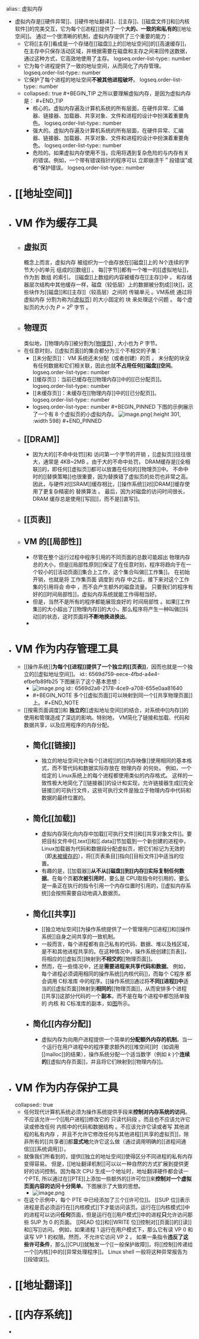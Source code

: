 alias:: 虚拟内存

- 虚拟内存是[[硬件异常]]、[[硬件地址翻译]]、[[主存]]、[[磁盘文件]]和[[内核软件]]的完美交互，它为每个[[进程]]提供了一个**大的、一致的和私有的**[[地址空间]]。
  通过一个很清晰的机制，虚拟内存提供了三个重要的能力：
	- 它将[[主存]]看成是一个存储在[[磁盘]]上的[[地址空间]]的[[高速缓存]]，在主存中只保存活动区域，并根据需要在磁盘和主存之间来回传送数据，通过这种方式，它高效地使用了主存。
	  logseq.order-list-type:: number
	- 它为每个进程提供了一致的地址空间，从而简化了内存管理。
	  logseq.order-list-type:: number
	- 它保护了每个进程的地址空间**不被其他进程破坏**。
	  logseq.order-list-type:: number
	- collapsed:: true
	  #+BEGIN_TIP
	  之所以要理解虚拟内存，是因为虚拟内存是：
	  #+END_TIP
		- 核心的。虚拟内存遍及计算机系统的所有层面，在硬件异常、汇编器、链接器、加载器、共享对象、文件和进程的设计中扮演着重要角色。
		  logseq.order-list-type:: number
		- 强大的。虚拟内存遍及计算机系统的所有层面，在硬件异常、汇编器、链接器、加载器、共享对象、文件和进程的设计中扮演着重要角色。
		  logseq.order-list-type:: number
		- 危险的。如果虚拟内存使用不当，应用将遇到复杂危险的与内存有关的错误。例如，一个带有错误指针的程序可以 立即崩溃千＂段错误”或者“保护错误。
		  logseq.order-list-type:: number
- # [[地址空间]]
- # VM 作为缓存工具
	- ## 虚拟页
	  概念上而言，虚拟内存 被组织为一个由存放在[[磁盘]]上的 N个连续的字节大小的单元 组成的[[数组]] 。 每[[字节]]都有一个唯一的[[虚拟地址]]，作为到 数组 的索引。
	  [[磁盘]]上数组的内容被缓存在[[主存]]中 。 和存储器层次结构中其他缓存一样，磁盘（较低层）上的数据被分割成[[块]]，这些块作为[[磁盘]]和[[主存]]（较高层）之间的 传输单元 。VM系统 通过将 虚拟内存 分割为称为[[虚拟页]](VP) 的大小固定的 块 来处理这个问题 。 每个虚拟页的大小为 $P=2^p$ 字节 。
	- ## 物理页
	  类似地，[[物理内存]]被分割为[[物理页]](PP) , 大小也为 $P$ 字节。
	- 在任意时刻，[[虚拟页面]]的集合都分为三个不相交的子集：
		- [[未分配页]]： VM 系统还未分配（或者创建）的页 。 未分配的块没有任何数据和它们相关联，因此也就**不占用任何[[磁盘]]空间**。
		  logseq.order-list-type:: number
		- [[缓存页]]：当前已缓存在[[物理内存]]中的[[已分配页]]。
		  logseq.order-list-type:: number
		- [[未缓存页]]：未缓存在[[物理内存]]中的[[已分配页]]。
		  logseq.order-list-type:: number
		- logseq.order-list-type:: number
		  #+BEGIN_PINNED
		  下图的示例展示了一个有 8 个虚拟页的小虚拟内存。
		  ![image.png](../assets/image_1701353480678_0.png){:height 301, :width 598}
		  #+END_PINNED
	- ## [[DRAM]]
		- 因为大的[[不命中处罚]]和 访问第一个字节的开销 ，[[虚拟页]]往往很大，通常是 4KB~2MB 。由于大的不命中处罚， DRAM缓存是[[全相联]]的，即任何[[虚拟页]]都可以放置在任何的[[物理页]]中。
		  不命中时的[[替换策略]]也很重要，因为替换错了虚拟页的处罚也非常之高。因此，与硬件对[[SRAM]]缓存相比，[[操作系统]]对[[DRAM]]缓存使用了更复杂精密的 替换算法 。
		  最后，因为对磁盘的访问时间很长， DRAM 缓存总是使用[[写回]]，而不是[[直写]]。
	- ## [[页表]]
	- ## VM 的[[局部性]]
		- 尽管在整个运行过程中程序引用的不同页面的总数可能超出 物理内存 总的大小，但是[[局部性原则]]保证了在任意时刻，程序将趋向于在一个较小的[[活动页面]]集合上工作，这个集合叫做[[工作集]]。
		  在初始开销，也就是将 工作集页面 调度到 内存 中之后，接下来对这个工作集的引用将会 命中 ，而不会产生额外的磁盘流量。
		  只要我们的程序有好的[[时间局部性]]，虚拟内存系统就能工作得相当好。
		- 但是，当然不是所有的程序都能展现良好的 时间局部性 。如果[[工作集]]的大小超出了[[物理内存]]的大小，那么程序将产生一种叫做[[抖动]]的状态，这时页面将**不断地换进换出**。
		-
- # VM 作为内存管理工具
	- [[操作系统]]**为每个[[进程]]提供了一个独立的[[页表]]**，因而也就是一个独立的[[虚拟地址空间]]。
	  id:: 6569d759-eece-4fbd-a4e4-efbefb89fb25
	  下图展示了这个基本思想：
		- ![image.png](../assets/image_1701431172479_0.png)
		  id:: 6569d2a8-2178-4ce9-a708-655e0aa81640
		- #+BEGIN_NOTE
		  多个[[虚拟页面]]可以映射到同一个[[共享物理页面]]上。
		  #+END_NOTE
	- [[按需页面调度]]和 **独立的**[[虚拟地址空间]]的结合，对系统中[[内存]]的使用和管理造成了深远的影响。特别地， VM简化了链接和加载、代码和数据共享，以及应用程序的内存分配。
		- ## 简化[[链接]]
			- 独立的地址空间允许每个[[进程]]的[[内存映像]]使用相同的基本格式，而不管代码和数据实际存放在 物理内存 的何处。
			  例如，一个给定的 Linux系统上的每个进程都使用类似的内存格式。
			  这样的一致性极大地简化了[[链接器]]的设计和实现，允许链接器生成[[完全链接]]的可执行文件，这些可执行文件是独立于物理内存中代码和数据的最终位置的。
		- ## 简化[[加载]]
			- 虚拟内存简化向内存中加载[[可执行文件]]和[[共享对象文件]]。要把目标文件中[[.text]]和[[.data]]节加载到一个新创建的进程中， Linux加载器为代码和数据段分配虚拟页，把它们标记为无效的（即[未被缓存的]([[未缓存页]])），将[[页表条目]]指向[[目标文件]]中适当的位置。
			- 有趣的是，[[加载器]]**从不从[[磁盘]]到[[内存]]实际复制任何数据**。在每个页**初次被引用时**，要么是 CPU取指令时引用的，要么是一条正在执行的指令引用一个内存位置时引用的，[[虚拟内存系统]]会按照需要自动地调入数据页。
		- ## 简化[[共享]]
			- [[独立地址空间]]为操作系统提供了一个管理用户[[进程]]和[[操作系统]]自身之间共享的一致机制。
			- 一般而言，每个进程都有自己私有的代码、数据、堆以及栈区域，是不和其他进程共享的。在这种情况中，操作系统创建[[页表]]，将相应的[[虚拟页]]映射到**不相交的**[[物理页面]]。
			- 然而，在一些情况中，还是**需要进程来共享代码和数据**。
			  例如，每个进程必须调用相同的操作系统[[内核代码]]，而每个 C程序 都会调用 C标准库 中的程序。[[操作系统]]通过将**不同[[进程]]中**适当的[[虚拟页面]]映射到**相同的**[[物理页面]]，从而安排多个进程[[共享]]这部分代码的一个**副本**，而不是在每个进程中都包括单独的 内核 和 C标准库的副本，如[图](((6569d2a8-2178-4ce9-a708-655e0aa81640)))所示。
		- ## 简化[[内存分配]]
			- 虚拟内存为向用户进程提供一个简单的**分配额外内存的机制**。当一个运行在用户进程中的程序要求额外的[[堆空间]]时（如调用[[malloc]]的结果），操作系统分配一个适当数字（例如 $k$ )个**连续的**[[虚拟内存页面]]，并且将它们映射到[[物理内存]]。
- # VM 作为内存保护工具
  collapsed:: true
	- 任何现代计算机系统必须为操作系统提供手段来**控制对内存系统的访问**。
	  不应该允许一个[[用户进程]]修改它的 只读代码段 。而且也不应该允许它读或修改任何 内核中的代码和数据结构 。不应该允许它读或者写 其他进程的私有内存 ，并且不允许它修改任何与其他进程[[共享的虚拟页]]，除非所有的[[共享者]]都**显式地**允许它这么做（通过调用明确的[[进程间通信]][[系统调用]]）。
	- 就像我们所看到的，提供[[独立的地址空间]]使得区分不同进程的私有内存变得容易。
	  但是，[[地址翻译机制]]可以以一种自然的方式扩展到提供更好的访问控制。因为每次 CPU 生成一个地址时，地址翻译硬件都会读一个PTE, 所以通过在[[PTE]]上添加一些额外的[[许可位]]来**控制对一个虚拟页面内容的访问十分简单**。下图展示了大致的思想。
		- ![image.png](../assets/image_1701499690548_0.png)
	- 在这个示例中，每个 PTE 中已经添加了三个[[许可位]]。 [[SUP 位]]表示进程是否必须运行在[[内核模式]]下才能访问该页。运行在[[内核模式]]中的进程可以访问**任何**页面，但是运行在[[用户模式]]中的进程**只**允许访问那些 SUP 为 0 的页面。
	  [[READ 位]]和[[WRITE 位]]控制对[[页面]]的[[读]]和[[写]]访问。
	  例如，如果进程 1 运行在用户模式下，那么它有读 VP 0 和读写 VP 1 的权限。然而，不允许它访问 VP 2 。
	  如果一条指令**违反了这些许可条件**，那么[[CPU]]就触发一个[[一般保护故障]]，将[[控制]]传递给一个[[内核]]中的[[异常处理程序]]。 Linux shell 一般将这种异常报告为[[段错误]]。
- # [[地址翻译]]
- # [[内存系统]]
-